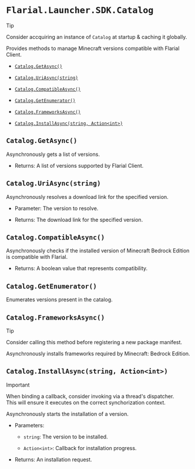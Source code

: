 # `Flarial.Launcher.SDK.Catalog`

> [!TIP]
> Consider accquiring an instance of `Catalog` at startup & caching it globally.

Provides methods to manage Minecraft versions compatible with Flarial Client.

- [`Catalog.GetAsync()`](#cataloggetasync)

- [`Catalog.UriAsync(string)`](#cataloguriasyncstring)

- [`Catalog.CompatibleAsync()`](#catalogcompatibleasync)

- [`Catalog.GetEnumerator()`](#cataloggetenumerator)

- [`Catalog.FrameworksAsync()`](#catalogframeworksasync)

- [`Catalog.InstallAsync(string, Action<int>)`](#cataloginstallasyncstring-actionint)

## `Catalog.GetAsync()`

 Asynchronously gets a list of versions.
            
- Returns: A list of versions supported by Flarial Client.

## `Catalog.UriAsync(string)`

Asynchronously resolves a download link for the specified version.
    
- Parameter: The version to resolve.

- Returns: The download link for the specified version.

## `Catalog.CompatibleAsync()`

Asynchronously checks if the installed version of Minecraft Bedrock Edition is compatible with Flarial.

- Returns: A boolean value that represents compatibility.

## `Catalog.GetEnumerator()`

Enumerates versions present in the catalog.

## `Catalog.FrameworksAsync()`

> [!TIP]
> Consider calling this method before registering a new package manifest.

Asynchronously installs frameworks required by Minecraft: Bedrock Edition.

## `Catalog.InstallAsync(string, Action<int>)`

> [!IMPORTANT]
> When binding a callback, consider invoking via a thread's dispatcher.<br>
> This will ensure it executes on the correct synchorization context.

Asynchronously starts the installation of a version.

- Parameters:

    - `string`: The version to be installed.

    - `Action<int>`: Callback for installation progress.

- Returns: An installation request.
